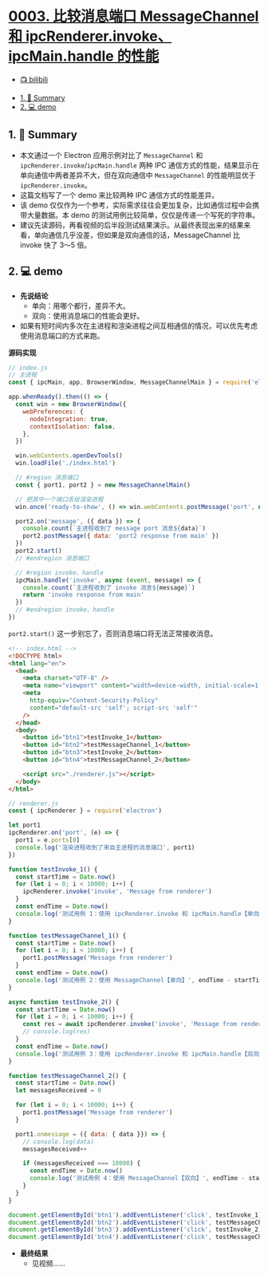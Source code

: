 # [0003. 比较消息端口 MessageChannel 和 ipcRenderer.invoke、ipcMain.handle 的性能](https://github.com/Tdahuyou/electron/tree/main/0003.%20%E6%AF%94%E8%BE%83%E6%B6%88%E6%81%AF%E7%AB%AF%E5%8F%A3%20MessageChannel%20%E5%92%8C%20ipcRenderer.invoke%E3%80%81ipcMain.handle%20%E7%9A%84%E6%80%A7%E8%83%BD)

- [📺 bilibili](https://www.bilibili.com/video/BV1544219774)
<!-- region:toc -->
- [1. 📝 Summary](#1--summary)
- [2. 💻 demo](#2--demo)
<!-- endregion:toc -->

## 1. 📝 Summary

- 本文通过一个 Electron 应用示例对比了 `MessageChannel` 和 `ipcRenderer.invoke`/`ipcMain.handle` 两种 IPC 通信方式的性能，结果显示在单向通信中两者差异不大，但在双向通信中 `MessageChannel` 的性能明显优于 `ipcRenderer.invoke`。
- 这篇文档写了一个 demo 来比较两种 IPC 通信方式的性能差异。
- 该 demo 仅仅作为一个参考，实际需求往往会更加复杂，比如通信过程中会携带大量数据。本 demo 的测试用例比较简单，仅仅是传递一个写死的字符串。
- 建议先读源码，再看视频的后半段测试结果演示。从最终表现出来的结果来看，单向通信几乎没差，但如果是双向通信的话，MessageChannel 比 invoke 快了 3～5 倍。

## 2. 💻 demo

- **先说结论**
  - 单向：用哪个都行，差异不大。
  - 双向：使用消息端口的性能会更好。
- 如果有短时间内多次在主进程和渲染进程之间互相通信的情况，可以优先考虑使用消息端口的方式来跑。

**源码实现**

```js
// index.js
// 主进程
const { ipcMain, app, BrowserWindow, MessageChannelMain } = require('electron')

app.whenReady().then(() => {
  const win = new BrowserWindow({
    webPreferences: {
      nodeIntegration: true,
      contextIsolation: false,
    },
  })

  win.webContents.openDevTools()
  win.loadFile('./index.html')

  // #region 消息端口
  const { port1, port2 } = new MessageChannelMain()

  // 把其中一个端口丢给渲染进程
  win.once('ready-to-show', () => win.webContents.postMessage('port', null, [port1]))

  port2.on('message', ({ data }) => {
    console.count(`主进程收到了 message port 消息${data}`)
    port2.postMessage({ data: 'port2 response from main' })
  })
  port2.start()
  // #endregion 消息端口

  // #region invoke、handle
  ipcMain.handle('invoke', async (event, message) => {
    console.count(`主进程收到了 invoke 消息${message}`)
    return 'invoke response from main'
  })
  // #endregion invoke、handle
})
```

`port2.start()` 这一步别忘了，否则消息端口将无法正常接收消息。

```html
<!-- index.html -->
<!DOCTYPE html>
<html lang="en">
  <head>
    <meta charset="UTF-8" />
    <meta name="viewport" content="width=device-width, initial-scale=1.0" />
    <meta
      http-equiv="Content-Security-Policy"
      content="default-src 'self'; script-src 'self'"
    />
  </head>
  <body>
    <button id="btn1">testInvoke_1</button>
    <button id="btn2">testMessageChannel_1</button>
    <button id="btn3">testInvoke_2</button>
    <button id="btn4">testMessageChannel_2</button>

    <script src="./renderer.js"></script>
  </body>
</html>
```


```js
// renderer.js
const { ipcRenderer } = require('electron')

let port1
ipcRenderer.on('port', (e) => {
  port1 = e.ports[0]
  console.log('渲染进程收到了来自主进程的消息端口', port1)
})

function testInvoke_1() {
  const startTime = Date.now()
  for (let i = 0; i < 10000; i++) {
    ipcRenderer.invoke('invoke', 'Message from renderer')
  }
  const endTime = Date.now()
  console.log('测试用例 1：使用 ipcRenderer.invoke 和 ipcMain.handle【单向】', endTime - startTime)
}

function testMessageChannel_1() {
  const startTime = Date.now()
  for (let i = 0; i < 10000; i++) {
    port1.postMessage('Message from renderer')
  }
  const endTime = Date.now()
  console.log('测试用例 2：使用 MessageChannel【单向】', endTime - startTime)
}

async function testInvoke_2() {
  const startTime = Date.now()
  for (let i = 0; i < 10000; i++) {
    const res = await ipcRenderer.invoke('invoke', 'Message from renderer')
    // console.log(res)
  }
  const endTime = Date.now()
  console.log('测试用例 3：使用 ipcRenderer.invoke 和 ipcMain.handle【双向】', endTime - startTime)
}

function testMessageChannel_2() {
  const startTime = Date.now()
  let messagesReceived = 0

  for (let i = 0; i < 10000; i++) {
    port1.postMessage('Message from renderer')
  }

  port1.onmessage = ({ data: { data }}) => {
    // console.log(data)
    messagesReceived++

    if (messagesReceived === 10000) {
      const endTime = Date.now()
      console.log('测试用例 4：使用 MessageChannel【双向】', endTime - startTime)
    }
  }
}

document.getElementById('btn1').addEventListener('click', testInvoke_1)
document.getElementById('btn2').addEventListener('click', testMessageChannel_1)
document.getElementById('btn3').addEventListener('click', testInvoke_2)
document.getElementById('btn4').addEventListener('click', testMessageChannel_2)
```

- **最终结果**
  - 见视频……